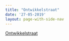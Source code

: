 ```yaml
---
title: "Ontwikkelstraat"
date: '27-05-2019'
layout: page-with-side-nav
---
```


[Ontwikkelstraat](../overige/technisch/dev-straat) 

